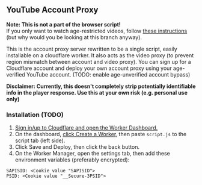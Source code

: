 ## YouTube Account Proxy

<b>Note: This is not a part of the browser script!</b>
<br>If you only want to watch age-restricted videos, follow <a href="https://github.com/zerodytrash/Simple-YouTube-Age-Restriction-Bypass#installation">these instructions</a> (but why would you be looking at this branch anyway)</a>.

This is the account proxy server rewritten to be a single script, easily installable on a cloudflare worker. It also acts as the video proxy (to prevent region mismatch between account and video proxy). You can sign up for a Cloudflare account and deploy your own account proxy using your age-verified YouTube account. (TODO: enable age-unverified account bypass)

<b>Disclaimer: Currently, this doesn't completely strip potentially identifiable info in the player response. Use this at your own risk (e.g. personal use only)</b>

### Installation (TODO)
1. <a href="https://dash.cloudflare.com/?to=/:account/workers">Sign in/up to Cloudflare and open the Worker Dashboard.</a>
2. On the dashboard, <a href="https://dash.cloudflare.com/?to=/:account/workers/new">click Create a Worker</a>, then paste `script.js` to the script tab (left side).
3. Click Save and Deploy, then click the back button.
4. On the Worker Manager, open the settings tab, then add these environment variables (preferably encrypted):

````
SAPISID: <Cookie value "SAPISID">
PSID: <Cookie value "__Secure-3PSID">
````
